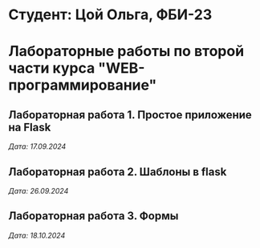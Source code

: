 # Студент: Цой Ольга, ФБИ-23

# Лабораторные работы по второй части курса "WEB-программирование"

## Лабораторная работа 1. Простое приложение на Flask

*Дата: 17.09.2024*

## Лабораторная работа 2. Шаблоны в flask

*Дата: 26.09.2024*

## Лабораторная работа 3. Формы

*Дата: 18.10.2024*
